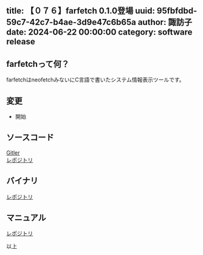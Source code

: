 title: 【０７６】farfetch 0.1.0登場
uuid: 95fbfdbd-59c7-42c7-b4ae-3d9e47c6b65a
author: 諏訪子
date: 2024-06-22 00:00:00
category: software release
----
## farfetchって何？
farfetchはneofetchみないにC言語で書いたシステム情報表示ツールです。

## 変更
* 開始

## ソースコード
[Gitler](https://gitler.moe/suwako/farfetch)\
[レポジトリ](https://076.moe/repo/src/farfetch)

## バイナリ
[レポジトリ](https://076.moe/repo/bin/farfetch)

## マニュアル
[レポジトリ](https://076.moe/repo/man/farfetch)

以上
